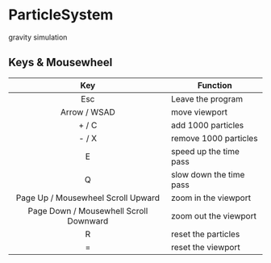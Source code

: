 # ParticleSystem
gravity simulation

## Keys & Mousewheel

| Key                                   | Function                  |
|:-------------------------------------:|---------------------------|
| Esc                                   | Leave the program         |
| Arrow / WSAD                          | move viewport             |
| + / C                                 | add 1000 particles        |
| - / X                                 | remove 1000 particles     |
| E                                     | speed up the time pass    |
| Q                                     | slow down the time pass   |
| Page Up / Mousewheel Scroll Upward    | zoom in the viewport      |
| Page Down / Mousewhell Scroll Downward| zoom out the viewport     |
| R                                     | reset the particles       |
| =                                     | reset the viewport        |
